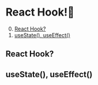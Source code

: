 # React Hook!🌂

0. [React Hook?](#React-Hook)
1. [useState(), useEffect()](#useState)

## React Hook?

## useState(), useEffect()
